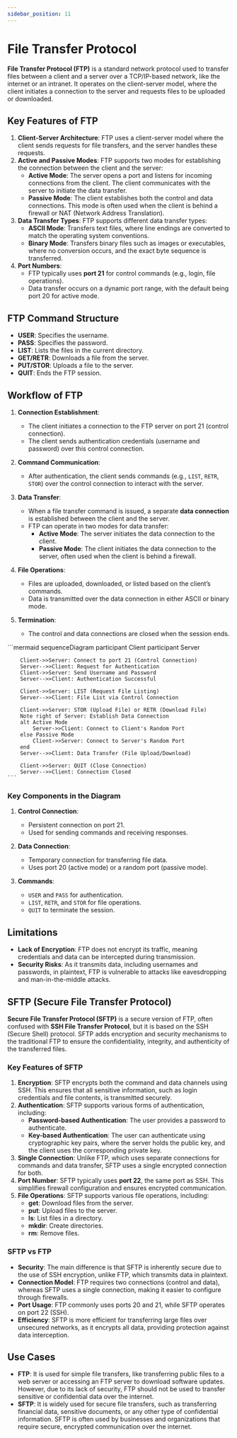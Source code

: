 ```yaml
---
sidebar_position: 11
---
```


# File Transfer Protocol

**File Transfer Protocol (FTP)** is a standard network protocol used to transfer files between a client and a server over a TCP/IP-based network, like the internet or an intranet. It operates on the client-server model, where the client initiates a connection to the server and requests files to be uploaded or downloaded.

## Key Features of FTP

1. **Client-Server Architecture**: FTP uses a client-server model where the client sends requests for file transfers, and the server handles these requests.
2. **Active and Passive Modes**: FTP supports two modes for establishing the connection between the client and the server:
   - **Active Mode**: The server opens a port and listens for incoming connections from the client. The client communicates with the server to initiate the data transfer.
   - **Passive Mode**: The client establishes both the control and data connections. This mode is often used when the client is behind a firewall or NAT (Network Address Translation).
3. **Data Transfer Types**: FTP supports different data transfer types:
   - **ASCII Mode**: Transfers text files, where line endings are converted to match the operating system conventions.
   - **Binary Mode**: Transfers binary files such as images or executables, where no conversion occurs, and the exact byte sequence is transferred.
4. **Port Numbers**:
   - FTP typically uses **port 21** for control commands (e.g., login, file operations).
   - Data transfer occurs on a dynamic port range, with the default being port 20 for active mode.

## FTP Command Structure

- **USER**: Specifies the username.
- **PASS**: Specifies the password.
- **LIST**: Lists the files in the current directory.
- **GET/RETR**: Downloads a file from the server.
- **PUT/STOR**: Uploads a file to the server.
- **QUIT**: Ends the FTP session.

## Workflow of FTP

1. **Connection Establishment**:

   - The client initiates a connection to the FTP server on port 21 (control connection).
   - The client sends authentication credentials (username and password) over this control connection.

2. **Command Communication**:

   - After authentication, the client sends commands (e.g., `LIST`, `RETR`, `STOR`) over the control connection to interact with the server.

3. **Data Transfer**:

   - When a file transfer command is issued, a separate **data connection** is established between the client and the server.
   - FTP can operate in two modes for data transfer:
     - **Active Mode**: The server initiates the data connection to the client.
     - **Passive Mode**: The client initiates the data connection to the server, often used when the client is behind a firewall.

4. **File Operations**:

   - Files are uploaded, downloaded, or listed based on the client’s commands.
   - Data is transmitted over the data connection in either ASCII or binary mode.

5. **Termination**:
   - The control and data connections are closed when the session ends.

<div style={{textAlign: 'center'}}>
    ```mermaid
    sequenceDiagram
        participant Client
        participant Server

        Client->>Server: Connect to port 21 (Control Connection)
        Server-->>Client: Request for Authentication
        Client->>Server: Send Username and Password
        Server-->>Client: Authentication Successful

        Client->>Server: LIST (Request File Listing)
        Server-->>Client: File List via Control Connection

        Client->>Server: STOR (Upload File) or RETR (Download File)
        Note right of Server: Establish Data Connection
        alt Active Mode
            Server->>Client: Connect to Client's Random Port
        else Passive Mode
            Client->>Server: Connect to Server's Random Port
        end
        Server-->>Client: Data Transfer (File Upload/Download)

        Client->>Server: QUIT (Close Connection)
        Server-->>Client: Connection Closed
    ```

</div>

### Key Components in the Diagram

1. **Control Connection**:

   - Persistent connection on port 21.
   - Used for sending commands and receiving responses.

2. **Data Connection**:

   - Temporary connection for transferring file data.
   - Uses port 20 (active mode) or a random port (passive mode).

3. **Commands**:
   - `USER` and `PASS` for authentication.
   - `LIST`, `RETR`, and `STOR` for file operations.
   - `QUIT` to terminate the session.

## Limitations

- **Lack of Encryption**: FTP does not encrypt its traffic, meaning credentials and data can be intercepted during transmission.
- **Security Risks**: As it transmits data, including usernames and passwords, in plaintext, FTP is vulnerable to attacks like eavesdropping and man-in-the-middle attacks.

## SFTP (Secure File Transfer Protocol)

**Secure File Transfer Protocol (SFTP)** is a secure version of FTP, often confused with **SSH File Transfer Protocol**, but it is based on the SSH (Secure Shell) protocol. SFTP adds encryption and security mechanisms to the traditional FTP to ensure the confidentiality, integrity, and authenticity of the transferred files.

### Key Features of SFTP

1. **Encryption**: SFTP encrypts both the command and data channels using SSH. This ensures that all sensitive information, such as login credentials and file contents, is transmitted securely.
2. **Authentication**: SFTP supports various forms of authentication, including:
   - **Password-based Authentication**: The user provides a password to authenticate.
   - **Key-based Authentication**: The user can authenticate using cryptographic key pairs, where the server holds the public key, and the client uses the corresponding private key.
3. **Single Connection**: Unlike FTP, which uses separate connections for commands and data transfer, SFTP uses a single encrypted connection for both.
4. **Port Number**: SFTP typically uses **port 22**, the same port as SSH. This simplifies firewall configuration and ensures encrypted communication.
5. **File Operations**: SFTP supports various file operations, including:
   - **get**: Download files from the server.
   - **put**: Upload files to the server.
   - **ls**: List files in a directory.
   - **mkdir**: Create directories.
   - **rm**: Remove files.

### SFTP vs FTP

- **Security**: The main difference is that SFTP is inherently secure due to the use of SSH encryption, unlike FTP, which transmits data in plaintext.
- **Connection Model**: FTP requires two connections (control and data), whereas SFTP uses a single connection, making it easier to configure through firewalls.
- **Port Usage**: FTP commonly uses ports 20 and 21, while SFTP operates on port 22 (SSH).
- **Efficiency**: SFTP is more efficient for transferring large files over unsecured networks, as it encrypts all data, providing protection against data interception.

## Use Cases

- **FTP**: It is used for simple file transfers, like transferring public files to a web server or accessing an FTP server to download software updates. However, due to its lack of security, FTP should not be used to transfer sensitive or confidential data over the internet.
- **SFTP**: It is widely used for secure file transfers, such as transferring financial data, sensitive documents, or any other type of confidential information. SFTP is often used by businesses and organizations that require secure, encrypted communication over the internet.
